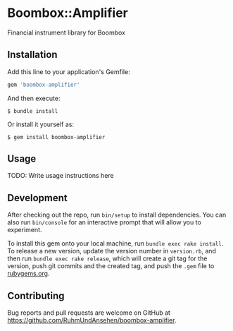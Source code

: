 # Boombox::Amplifier

Financial instrument library for Boombox

## Installation

Add this line to your application's Gemfile:

```ruby
gem 'boombox-amplifier'
```

And then execute:

    $ bundle install

Or install it yourself as:

    $ gem install boombox-amplifier

## Usage

TODO: Write usage instructions here

## Development

After checking out the repo, run `bin/setup` to install dependencies. You can also run `bin/console` for an interactive prompt that will allow you to experiment.

To install this gem onto your local machine, run `bundle exec rake install`. To release a new version, update the version number in `version.rb`, and then run `bundle exec rake release`, which will create a git tag for the version, push git commits and the created tag, and push the `.gem` file to [rubygems.org](https://rubygems.org).

## Contributing

Bug reports and pull requests are welcome on GitHub at https://github.com/RuhmUndAnsehen/boombox-amplifier.
